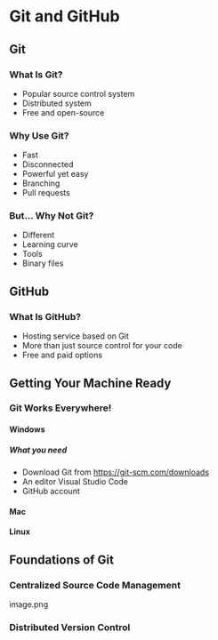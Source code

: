 # Git and GitHub

## Git
### What Is Git?
* Popular source control system
* Distributed system
* Free and open-source
### Why Use Git?
* Fast
* Disconnected
* Powerful yet easy
* Branching
* Pull requests
### But… Why Not Git?
* Different
* Learning curve
* Tools
* Binary files


## GitHub
### What Is GitHub?
* Hosting service based on Git
* More than just source control for your code
* Free and paid options

## Getting Your Machine Ready
### Git Works Everywhere!
#### Windows
##### What you need
- Download Git from https://git-scm.com/downloads
- An editor Visual Studio Code
- GitHub account
#### Mac
#### Linux

## Foundations of Git
### Centralized Source Code Management
image.png
### Distributed Version Control